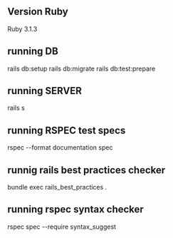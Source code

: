 ## Version Ruby
Ruby 3.1.3

## running DB
rails db:setup
rails db:migrate
rails db:test:prepare

## running SERVER
rails s

## running RSPEC test specs
rspec --format documentation spec

## runnig rails best practices checker
bundle exec rails_best_practices .

## running rspec syntax checker
rspec spec --require syntax_suggest

